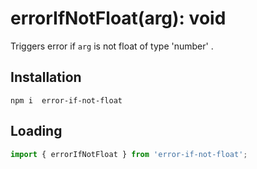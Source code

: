 # errorIfNotFloat(arg): void

Triggers error if `arg` is not float of type 'number' .

## Installation
`npm i  error-if-not-float`

## Loading
```js
import { errorIfNotFloat } from 'error-if-not-float';
```
